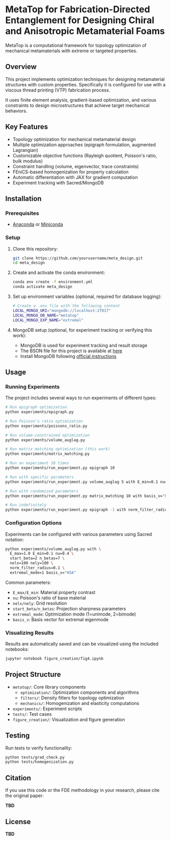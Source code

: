 # MetaTop for Fabrication-Directed Entanglement for Designing Chiral and Anisotropic Metamaterial Foams

MetaTop is a computational framework for topology optimization of mechanical metamaterials with extreme or targeted properties.

## Overview

This project implements optimization techniques for designing metamaterial structures with custom properties. Specifically it is configured for use with a viscous thread printing (VTP) fabrication process.

It uses finite element analysis, gradient-based optimization, and various constraints to design microstructures that achieve target mechanical behaviors.

## Key Features

- Topology optimization for mechanical metamaterial design
- Multiple optimization approaches (epigraph formulation, augmented Lagrangian)
- Customizable objective functions (Rayleigh quotient, Poisson's ratio, bulk modulus)
- Constraint handling (volume, eigenvector, trace constraints)
- FEniCS-based homogenization for property calculation
- Automatic differentiation with JAX for gradient computation
- Experiment tracking with Sacred/MongoDB

## Installation

### Prerequisites

- [Anaconda](https://www.anaconda.com/download/) or [Miniconda](https://docs.conda.io/en/latest/miniconda.html)

### Setup

1. Clone this repository:
   ```bash
   git clone https://github.com/yourusername/meta_design.git
   cd meta_design
   ```

2. Create and activate the conda environment:
   ```bash
   conda env create -f environment.yml
   conda activate meta_design
   ```

3. Set up environment variables (optional, required for database logging):
   ```bash
   # Create a .env file with the following content
   LOCAL_MONGO_URI="mongodb://localhost:27017"
   LOCAL_MONGO_DB_NAME="metatop"
   LOCAL_MONGO_EXP_NAME="extremal"
   ```

4. MongoDB setup (optional, for experiment tracking or verifying this work):
   - MongoDB is used for experiment tracking and result storage
   - The BSON file for this project is available at [here](https://bit.ly/TO-VTP)
   - Install MongoDB following [official instructions](https://www.mongodb.com/docs/manual/installation/)

## Usage

### Running Experiments

The project includes several ways to run experiments of different types:

```bash
# Run epigraph optimization
python experiments/epigraph.py

# Run Poisson's ratio optimization
python experiments/poissons_ratio.py 

# Run volume-constrained optimization
python experiments/volume_auglag.py

# Run matrix matching optimization (this work)
python experiments/matrix_matching.py

# Run an experiment 10 times
python experiments/run_experiment.py epigraph 10

# Run with specific parameters
python experiments/run_experiment.py volume_auglag 5 with E_min=0.1 nu=0.4

# Run with randomized parameters
python experiments/run_experiment.py matrix_matching 10 with basis_v="HSA" --randomize E_min nu

# Run indefinitely
python experiments/run_experiment.py epigraph -1 with norm_filter_radius=0.1
```

### Configuration Options

Experiments can be configured with various parameters using Sacred notation:

```bash
python experiments/volume_auglag.py with \
  E_max=1.0 E_min=0.1 nu=0.4 \
  start_beta=2 n_betas=7 \
  nelx=100 nely=100 \
  norm_filter_radius=0.1 \
  extremal_mode=1 basis_v="HSA"
```

Common parameters:
- `E_max/E_min`: Material property contrast
- `nu`: Poisson's ratio of base material
- `nelx/nely`: Grid resolution
- `start_beta/n_betas`: Projection sharpness parameters
- `extremal_mode`: Optimization mode (1=unimode, 2=bimode)
- `basis_v`: Basis vector for extremal eigenmode

### Visualizing Results

Results are automatically saved and can be visualized using the included notebooks:

```bash
jupyter notebook figure_creation/fig4.ipynb
```

## Project Structure

- `metatop/`: Core library components
  - `optimization/`: Optimization components and algorithms
  - `filters/`: Density filters for topology optimization
  - `mechanics/`: Homogenization and elasticity computations
- `experiments/`: Experiment scripts
- `tests/`: Test cases
- `figure_creation/`: Visualization and figure generation

## Testing

Run tests to verify functionality:

```bash
python tests/grad_check.py
python tests/homogenization.py
```

## Citation

If you use this code or the FDE methodology in your research, please cite the original paper: 

**TBD**

## License

**TBD**

